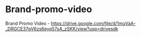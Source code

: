# Brand-promo-video
Brand Promo Video - https://drive.google.com/file/d/1muVaA-_DRGCE37gV6zs6eyq57sA_zSKK/view?usp=drivesdk
